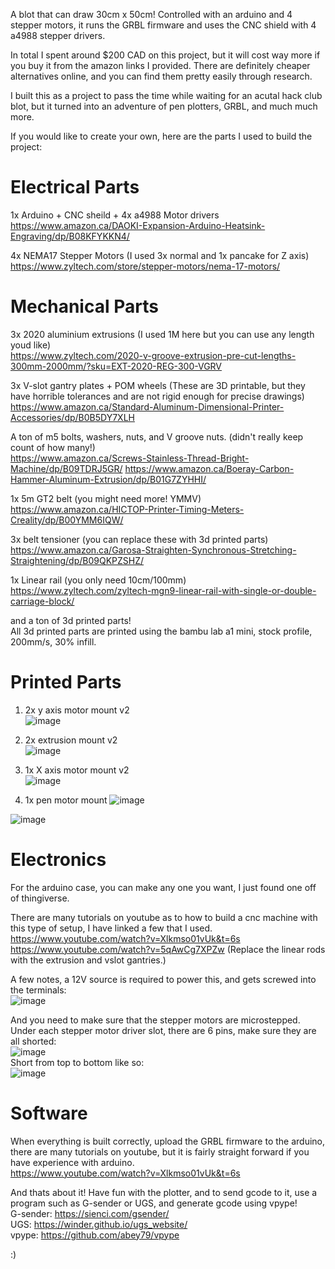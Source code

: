 A blot that can draw 30cm x 50cm! Controlled with an arduino and 4 stepper motors, it runs the GRBL firmware and uses the CNC shield with 4 a4988 stepper drivers.   
  
In total I spent around $200 CAD on this project, but it will cost way more if you buy it from the amazon links I provided. There are definitely cheaper alternatives online, and you can find them pretty easily through research.  

I built this as a project to pass the time while waiting for an acutal hack club blot, but it turned into an adventure of pen plotters, GRBL, and much much more.   

If you would like to create your own, here are the parts I used to build the project:  

# Electrical Parts  
1x Arduino + CNC sheild + 4x a4988 Motor drivers  
https://www.amazon.ca/DAOKI-Expansion-Arduino-Heatsink-Engraving/dp/B08KFYKKN4/  

4x NEMA17 Stepper Motors (I used 3x normal and 1x pancake for Z axis)  
https://www.zyltech.com/store/stepper-motors/nema-17-motors/  

# Mechanical Parts  
3x 2020 aluminium extrusions (I used 1M here but you can use any length youd like)  
https://www.zyltech.com/2020-v-groove-extrusion-pre-cut-lengths-300mm-2000mm/?sku=EXT-2020-REG-300-VGRV

3x V-slot gantry plates + POM wheels (These are 3D printable, but they have horrible tolerances and are not rigid enough for precise drawings)  
https://www.amazon.ca/Standard-Aluminum-Dimensional-Printer-Accessories/dp/B0B5DY7XLH

A ton of m5 bolts, washers, nuts, and V groove nuts. (didn't really keep count of how many!)  
https://www.amazon.ca/Screws-Stainless-Thread-Bright-Machine/dp/B09TDRJ5GR/
https://www.amazon.ca/Boeray-Carbon-Hammer-Aluminum-Extrusion/dp/B01G7ZYHHI/

1x 5m GT2 belt (you might need more! YMMV)  
https://www.amazon.ca/HICTOP-Printer-Timing-Meters-Creality/dp/B00YMM6IQW/

3x belt tensioner (you can replace these with 3d printed parts)
https://www.amazon.ca/Garosa-Straighten-Synchronous-Stretching-Straightening/dp/B09QKPZSHZ/

1x Linear rail (you only need 10cm/100mm)  
https://www.zyltech.com/zyltech-mgn9-linear-rail-with-single-or-double-carriage-block/

and a ton of 3d printed parts!   
All 3d printed parts are printed using the bambu lab a1 mini, stock profile, 200mm/s, 30% infill.

# Printed Parts  
1. 2x y axis motor mount v2  
![image](https://github.com/user-attachments/assets/341bea2c-4da8-4b20-ae75-a19801528ce6)  

2. 2x extrusion mount v2  
![image](https://github.com/user-attachments/assets/fb5bb205-a7dd-4d95-b796-0c06fd3610e9)  

3. 1x X axis motor mount v2  
![image](https://github.com/user-attachments/assets/833f4ddf-7fd5-4d77-8571-f1c674949353)  

4. 1x pen motor mount
![image](https://github.com/user-attachments/assets/3991d896-ed29-4872-b756-6c095fe516b1)  
  
![image](https://github.com/user-attachments/assets/b6ee275e-d1fd-47d4-af19-828cbc1ebd6b)


# Electronics  
For the arduino case, you can make any one you want, I just found one off of thingiverse. 


There are many tutorials on youtube as to how to build a cnc machine with this type of setup, I have linked a few that I used.  
https://www.youtube.com/watch?v=Xlkmso01vUk&t=6s  
https://www.youtube.com/watch?v=5qAwCg7XPZw (Replace the linear rods with the extrusion and vslot gantries.)  
  

A few notes, a 12V source is required to power this, and gets screwed into the terminals:  
![image](https://github.com/user-attachments/assets/b7a0064d-c230-4a93-acea-fe5a74dea8b2)

And you need to make sure that the stepper motors are microstepped. Under each stepper motor driver slot, there are 6 pins, make sure they are all shorted:  
![image](https://github.com/user-attachments/assets/f6568c5c-3b0b-45f8-8ae5-dc1213cf86f0)  
Short from top to bottom like so:    
![image](https://github.com/user-attachments/assets/6980463a-a608-4daa-a116-48cfffb0b79a)  


# Software 
When everything is built correctly, upload the GRBL firmware to the arduino, there are many tutorials on youtube, but it is fairly straight forward if you have experience with arduino.   
https://www.youtube.com/watch?v=Xlkmso01vUk&t=6s

And thats about it! Have fun with the plotter, and to send gcode to it, use a program such as G-sender or UGS, and generate gcode using vpype!  
G-sender: https://sienci.com/gsender/  
UGS: https://winder.github.io/ugs_website/  
vpype: https://github.com/abey79/vpype  

:)
